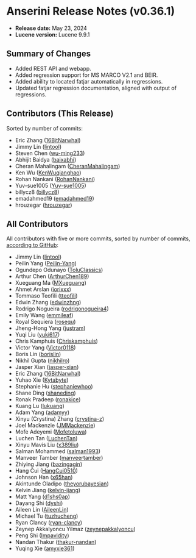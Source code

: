 # Anserini Release Notes (v0.36.1)

+ **Release date:** May 23, 2024
+ **Lucene version:** Lucene 9.9.1

## Summary of Changes

+ Added REST API and webapp.
+ Added regression support for MS MARCO V2.1 and BEIR.
+ Added ability to located fatjar automatically in regressions.
+ Updated fatjar regression documentation, aligned with output of regressions.

## Contributors (This Release)

Sorted by number of commits:

+ Eric Zhang ([16BitNarwhal](https://github.com/16BitNarwhal))
+ Jimmy Lin ([lintool](https://github.com/lintool))
+ Steven Chen ([wu-ming233](https://github.com/wu-ming233))
+ Abhijit Baidya ([baixabhi](https://github.com/baixabhi))
+ Cheran Mahalingam ([CheranMahalingam](https://github.com/CheranMahalingam))
+ Ken Wu ([KenWuqianghao](https://github.com/KenWuqianghao))
+ Rohan Nankani ([RohanNankani](https://github.com/RohanNankani))
+ Yuv-sue1005 ([Yuv-sue1005](https://github.com/Yuv-sue1005))
+ billycz8 ([billycz8](https://github.com/billycz8))
+ emadahmed19 ([emadahmed19](https://github.com/emadahmed19))
+ hrouzegar ([hrouzegar](https://github.com/hrouzegar))

## All Contributors

All contributors with five or more commits, sorted by number of commits, [according to GitHub](https://github.com/castorini/Anserini/graphs/contributors):

+ Jimmy Lin ([lintool](https://github.com/lintool))
+ Peilin Yang ([Peilin-Yang](https://github.com/Peilin-Yang))
+ Ogundepo Odunayo ([ToluClassics](https://github.com/ToluClassics))
+ Arthur Chen ([ArthurChen189](https://github.com/ArthurChen189))
+ Xueguang Ma ([MXueguang](https://github.com/MXueguang))
+ Ahmet Arslan ([iorixxx](https://github.com/iorixxx))
+ Tommaso Teofili ([tteofili](https://github.com/tteofili))
+ Edwin Zhang ([edwinzhng](https://github.com/edwinzhng))
+ Rodrigo Nogueira ([rodrigonogueira4](https://github.com/rodrigonogueira4))
+ Emily Wang ([emmileaf](https://github.com/emmileaf))
+ Royal Sequiera ([rosequ](https://github.com/rosequ))
+ Jheng-Hong Yang ([justram](https://github.com/justram))
+ Yuqi Liu ([yuki617](https://github.com/yuki617))
+ Chris Kamphuis ([Chriskamphuis](https://github.com/Chriskamphuis))
+ Victor Yang ([Victor0118](https://github.com/Victor0118))
+ Boris Lin ([borislin](https://github.com/borislin))
+ Nikhil Gupta ([nikhilro](https://github.com/nikhilro))
+ Jasper Xian ([jasper-xian](https://github.com/jasper-xian))
+ Eric Zhang ([16BitNarwhal](https://github.com/16BitNarwhal))
+ Yuhao Xie ([Kytabyte](https://github.com/Kytabyte))
+ Stephanie Hu ([stephaniewhoo](https://github.com/stephaniewhoo))
+ Shane Ding ([shaneding](https://github.com/shaneding))
+ Ronak Pradeep ([ronakice](https://github.com/ronakice))
+ Kuang Lu ([lukuang](https://github.com/lukuang))
+ Adam Yang ([adamyy](https://github.com/adamyy))
+ Xinyu (Crystina) Zhang ([crystina-z](https://github.com/crystina-z))
+ Joel Mackenzie ([JMMackenzie](https://github.com/JMMackenzie))
+ Mofe Adeyemi ([Mofetoluwa](https://github.com/Mofetoluwa))
+ Luchen Tan ([LuchenTan](https://github.com/LuchenTan))
+ Xinyu Mavis Liu ([x389liu](https://github.com/x389liu))
+ Salman Mohammed ([salman1993](https://github.com/salman1993))
+ Manveer Tamber ([manveertamber](https://github.com/manveertamber))
+ Zhiying Jiang ([bazingagin](https://github.com/bazingagin))
+ Hang Cui ([HangCui0510](https://github.com/HangCui0510))
+ Johnson Han ([x65han](https://github.com/x65han))
+ Akintunde Oladipo ([theyorubayesian](https://github.com/theyorubayesian))
+ Kelvin Jiang ([kelvin-jiang](https://github.com/kelvin-jiang))
+ Matt Yang ([d1shs0ap](https://github.com/d1shs0ap))
+ Dayang Shi ([dyshi](https://github.com/dyshi))
+ Aileen Lin ([AileenLin](https://github.com/AileenLin))
+ Michael Tu ([tuzhucheng](https://github.com/tuzhucheng))
+ Ryan Clancy ([ryan-clancy](https://github.com/ryan-clancy))
+ Zeynep Akkalyoncu Yilmaz ([zeynepakkalyoncu](https://github.com/zeynepakkalyoncu))
+ Peng Shi ([Impavidity](https://github.com/Impavidity))
+ Nandan Thakur ([thakur-nandan](https://github.com/thakur-nandan))
+ Yuqing Xie ([amyxie361](https://github.com/amyxie361))
